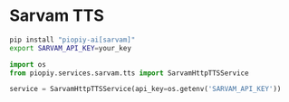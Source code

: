 # Sarvam TTS

```bash
pip install "piopiy-ai[sarvam]"
export SARVAM_API_KEY=your_key
```

```python
import os
from piopiy.services.sarvam.tts import SarvamHttpTTSService

service = SarvamHttpTTSService(api_key=os.getenv('SARVAM_API_KEY'))
```
